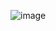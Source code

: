 ![image](https://github.com/nvmarzakov/SoftUni-HTML-and-CSS/assets/114495254/ab32dca1-7b70-4f2e-92be-7b61024f3ff0)
